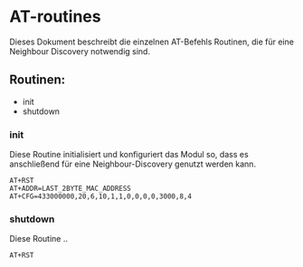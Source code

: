 # AT-routines
Dieses Dokument beschreibt die einzelnen AT-Befehls Routinen, die für eine Neighbour Discovery notwendig sind.

## Routinen:
- init
- shutdown

### init
Diese Routine initialisiert und konfiguriert das Modul so, dass es anschließend für eine Neighbour-Discovery genutzt werden kann.

```
AT+RST
AT+ADDR=LAST_2BYTE_MAC_ADDRESS
AT+CFG=433000000,20,6,10,1,1,0,0,0,0,3000,8,4
```

### shutdown
Diese Routine ..

```
AT+RST
```
